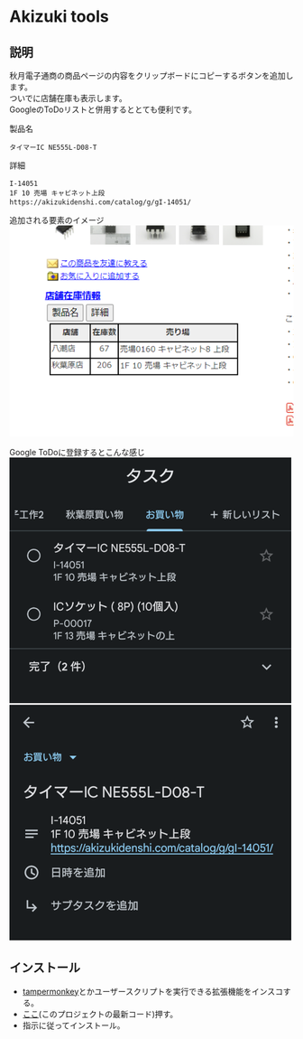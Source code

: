 # Akizuki tools
## 説明
秋月電子通商の商品ページの内容をクリップボードにコピーするボタンを追加します。  
ついでに店舗在庫も表示します。  
GoogleのToDoリストと併用するととても便利です。    
  
製品名
```
タイマーIC NE555L-D08-T
```
詳細
```
I-14051
1F 10 売場 キャビネット上段
https://akizukidenshi.com/catalog/g/gI-14051/
```
追加される要素のイメージ  
![ToolDisplayExample](https://github.com/oz0820/browser-userscript/blob/images/akizuki-tools/img01.png)

Google ToDoに登録するとこんな感じ  
![GoogleTodoImage1](https://github.com/oz0820/browser-userscript/blob/images/akizuki-tools/img02.png)
![GoogleTodoImage1](https://github.com/oz0820/browser-userscript/blob/images/akizuki-tools/img03.png)



## インストール
- [tampermonkey](https://www.tampermonkey.net/)とかユーザースクリプトを実行できる拡張機能をインスコする。
- [ここ](https://github.com/oz0820/browser-userscript/raw/main/akizuki-tools/akizuki-tools.user.js)(このプロジェクトの最新コード)押す。
- 指示に従ってインストール。  

